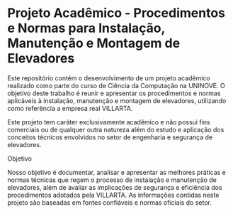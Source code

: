 # Projeto Acadêmico - Procedimentos e Normas para Instalação, Manutenção e Montagem de Elevadores

Este repositório contém o desenvolvimento de um projeto acadêmico realizado como parte do curso de Ciência da Computação na UNINOVE. O objetivo deste trabalho é reunir e apresentar os procedimentos e normas aplicáveis à instalação, manutenção e montagem de elevadores, utilizando como referência a empresa real VILLARTA.

Este projeto tem caráter exclusivamente acadêmico e não possui fins comerciais ou de qualquer outra natureza além do estudo e aplicação dos conceitos técnicos envolvidos no setor de engenharia e segurança de elevadores.

Objetivo

Nosso objetivo é documentar, analisar e apresentar as melhores práticas e normas técnicas que regem o processo de instalação e manutenção de elevadores, além de avaliar as implicações de segurança e eficiência dos procedimentos adotados pela VILLARTA. As informações contidas neste projeto são baseadas em fontes confiáveis e normas oficiais do setor.
